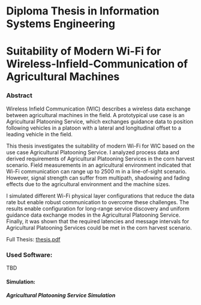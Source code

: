 # Diploma Thesis in Information Systems Engineering
# Suitability of Modern Wi-Fi for Wireless-Infield-Communication of Agricultural Machines

### Abstract

Wireless Infield Communication (WIC) describes a wireless data exchange
between agricultural machines in the field. A prototypical use case 
is an Agricultural Platooning Service, which exchanges guidance data to position following vehicles in a platoon with a
lateral and longitudinal offset to a leading vehicle in the field.

This thesis investigates the suitability of modern Wi-Fi for WIC based on
the use case Agricultural Platooning Service. I analyzed process data and derived requirements of
Agricultural Platooning Services in the corn harvest scenario. 
Field measurements in an agricultural environment indicated that
Wi-Fi communication can range up to 2500 m in a line-of-sight scenario. 
However, signal strength can suffer from multipath, shadowing and fading effects due to the agricultural 
environment and the machine sizes.

I simulated different Wi-Fi physical layer configurations that 
reduce the data rate but enable robust communication to overcome
these challenges. The results enable configuration for long-range
service discovery and uniform guidance data exchange modes 
in the Agricultural Platooning Service.
Finally, it was shown that the required latencies and message
intervals for Agricultural Platooning Services could be met in 
the corn harvest scenario.

Full Thesis: [thesis.pdf](thesis.pdf)

### Used Software: 
TBD

#### Simulation: 

##### Agricultural Platooning Service Simulation

